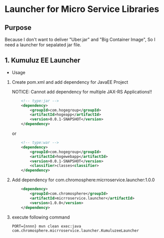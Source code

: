 # Launcher for Micro Service Libraries

## Purpose

Because I don't want to deliver "Uber.jar" and "Big Container Image", So I need a launcher for sepalated jar file.

## 1. Kumuluz EE Launcher

* Usage

1. Create pom.xml and add dependency for JavaEE Project

    NOTICE: Cannot add dependency for multiple JAX-RS Applications!!
    
    ```xml
        <!-- type:jar -->
        <dependency>
            <groupId>com.hogegroup</groupId>
            <artifactId>hogeapp</artifactId>
            <version>0.0.1-SNAPSHOT</version>
        </dependency>
    ```
   or
    ```xml
        <!-- type:war -->
        <dependency>
            <groupId>com.hogegroup</groupId>
            <artifactId>hogewebapp</artifactId>
            <version>0.0.1-SNAPSHOT</version>
            <classifier>classes<classifier>
        </dependency>
    ```

1. Add dependency for com.chromosphere:micrroservice.launcher:1.0.0

    ```xml
        <dependency>
            <groupId>com.chromosphere</groupId>
            <artifactId>micrroservice.launcher</artifactId>
            <version>1.0.0</version>
        </dependency>
    ```

1. execute following command

    ```shell
    PORT={nnnn} mvn clean exec:java com.chromosphere.micrroservice.launcher.KumuluzeeLauncher
    ```
